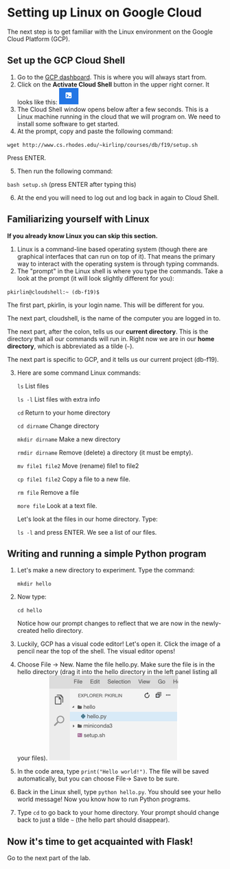 # Setting up Linux on Google Cloud

The next step is to get familiar with the Linux environment on the Google Cloud Platform (GCP).

## Set up the GCP Cloud Shell
1. Go to the [GCP dashboard](https://console.cloud.google.com/home/dashboard). This is where you will always start from.
2. Click on the **Activate Cloud Shell** button in the upper right corner.  It looks like this: ![](activate-cloud-shell.png)
3. The Cloud Shell window opens below after a few seconds.  This is a Linux machine running in the cloud that we will program on.  We need to install some software to get started. 
4. At the prompt, copy and paste the following command:

  `wget http://www.cs.rhodes.edu/~kirlinp/courses/db/f19/setup.sh`
  
  Press ENTER.
  
5. Then run the following command:

  `bash setup.sh`  (press ENTER after typing this)
  
6. At the end you will need to log out and log back in again to Cloud Shell.

## Familiarizing yourself with Linux 

**If you already know Linux you can skip this section.**

1. Linux is a command-line based operating system (though there are graphical interfaces that can run on top of it).  That means the primary way to interact with the operating system is through typing commands.  
2. The "prompt" in the Linux shell is where you type the commands.    Take a look at the prompt (it will look slightly different for you):
  
  `pkirlin@cloudshell:~ (db-f19)$`
  
  The first part, pkirlin, is your login name.  This will be different for you.
  
  The next part, cloudshell, is the name of the computer you are logged in to.
  
  The next part, after the colon, tells us our **current directory**.  This
  is the directory that all our commands will run in.  Right now we are
  in our **home directory**, which is abbreviated as a tilde (`~`).
  
  The next part is specific to GCP, and it tells us our current project (db-f19).
  
3. Here are some command Linux commands:

	`ls` List files
	
	`ls -l` List files with extra info
	
	`cd` Return to your home directory
	
	`cd dirname` Change directory
	
	`mkdir dirname` Make a new directory
	
	`rmdir dirname` Remove (delete) a directory (it must be empty).
	
	`mv file1 file2` Move (rename) file1 to file2
	
	`cp file1 file2` Copy a file to a new file.
	
	`rm file` Remove a file
	
	`more file` Look at a text file.

	Let's look at the files in our home directory.  Type:

	`ls -l` and press ENTER.  We see a list of our files.
	
## Writing and running a simple Python program

1. Let's make a new directory to experiment.  Type the command:

	`mkdir hello`
	
2. Now type:

	`cd hello`
	
	Notice how our prompt changes to reflect that we are now in the 
	newly-created hello directory.
	
3. Luckily, GCP has a visual code editor!  Let's open it.  Click the image of a pencil near the top of the shell.  The visual editor opens!
4. Choose File -> New.  Name the file hello.py.  Make sure the file is in the hello directory (drag it into the hello directory in the left panel listing all your files).
	![](cloud-editor.png)
	
5. In the code area, type `print("Hello world!")`.  The file will be saved automatically, but you can choose File-> Save to be sure.
6. Back in the Linux shell, type `python hello.py`.  You should see your hello world message!  Now you know how to run Python programs.
7. Type `cd` to go back to your home directory.  Your prompt should change back to just a tilde `~` (the hello part should disappear).

## Now it's time to get acquainted with Flask!
Go to the next part of the lab.
	
  
  
